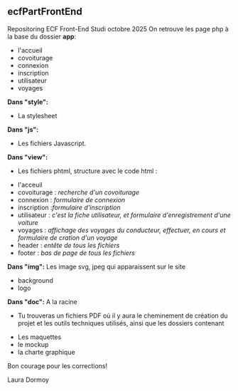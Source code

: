 ## ecfPartFrontEnd
Repositoring ECF Front-End Studi octobre 2025
On retrouve les page php à la base du dossier **app**:
- l'accueil
- covoiturage 
- connexion 
- inscription 
- utilisateur 
- voyages
    
**Dans "style":**
  - La stylesheet
    
**Dans "js":**
  - Les fichiers Javascript.
    
**Dans "view":**
-  Les fichiers phtml, structure avec le code html :
* l'acceuil
* covoiturage : *recherche d'un covoiturage*
* connexion : *formulaire de connexion*
* inscription :*formulaire d'inscription*
* utilisateur : *c'est la fiche utilisateur, et formulaire d'enregistrement d'une voiture*
* voyages : *affichage des voyages du conducteur, effectuer, en cours et formulaire de cration d'un voyage*
* header : *entête de tous les fichiers*
* footer : *bas de page de tous les fichiers*
  
**Dans "img":**
  Les image svg, jpeg qui apparaissent sur le site
  - background
  - logo

**Dans "doc":** A la racine 
 - Tu trouveras un fichiers PDF où il y aura le cheminement de création du projet et les outils techniques utilisés, ainsi que les dossiers contenant
  * Les maquettes
  * le mockup
  * la charte graphique
    
Bon courage pour les corrections!

Laura Dormoy
